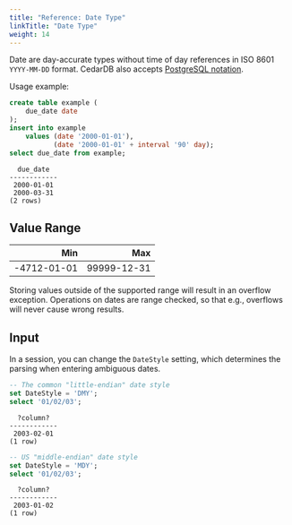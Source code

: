```yaml
---
title: "Reference: Date Type"
linkTitle: "Date Type"
weight: 14
---
```


Date are day-accurate types without time of day references in ISO&nbsp;8601 `YYYY-MM-DD` format.
CedarDB also accepts [PostgreSQL notation](https://www.postgresql.org/docs/current/datatype-datetime.html#DATATYPE-DATETIME-DATE-TABLE).

Usage example:
```sql
create table example (
    due_date date
);
insert into example
    values (date '2000-01-01'),
           (date '2000-01-01' + interval '90' day);
select due_date from example;
```

```
  due_date
------------
 2000-01-01
 2000-03-31
(2 rows)
```

## Value Range

|         Min |         Max |
|------------:|------------:|
| -4712-01-01 | 99999-12-31 |

Storing values outside of the supported range will result in an overflow exception.
Operations on dates are range checked, so that e.g., overflows will never cause wrong results.

## Input

In a session, you can change the `DateStyle` setting, which determines the parsing when entering ambiguous dates.

```sql
-- The common "little-endian" date style
set DateStyle = 'DMY';
select '01/02/03';
```
```
  ?column?  
------------
 2003-02-01
(1 row)
```

```sql
-- US "middle-endian" date style
set DateStyle = 'MDY';
select '01/02/03';
```
```
  ?column?  
------------
 2003-01-02
(1 row)
```



